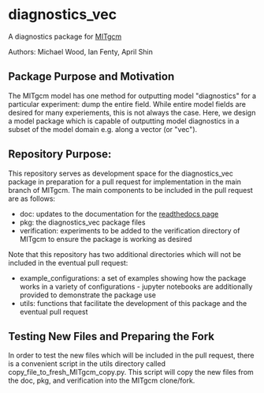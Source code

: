 # diagnostics_vec
A diagnostics package for [MITgcm](https://github.com/MITgcm/MITgcm)

Authors: Michael Wood, Ian Fenty, April Shin

## Package Purpose and Motivation
The MITgcm model has one method for outputting model "diagnostics" for a particular experiment: dump the entire field. While entire model fields are desired for many experiements, this is not always the case. Here, we design a model package which is capable of outputting model diagnostics in a subset of the model domain e.g. along a vector (or "vec"). 

## Repository Purpose:
This repository serves as development space for the diagnostics_vec package in preparation for a pull request for implementation in the main branch of MITgcm. The main components to be included in the pull request are as follows:
- doc: updates to the documentation for the [readthedocs page](https://mitgcm.readthedocs.io/en/latest/)
- pkg: the diagnostics_vec package files
- verification: experiments to be added to the verification directory of MITgcm to ensure the package is working as desired

Note that this repository has two additional directories which will not be included in the eventual pull request:
- example_configurations: a set of examples showing how the package works in a variety of configurations - jupyter notebooks are additionally provided to demonstrate the package use
- utils: functions that facilitate the development of this package and the eventual pull request

## Testing New Files and Preparing the Fork
In order to test the new files which will be included in the pull request, there is a convenient script in the utils directory called copy_file_to_fresh_MITgcm_copy.py. This script will copy the new files from the doc, pkg, and verification into the MITgcm clone/fork. 
